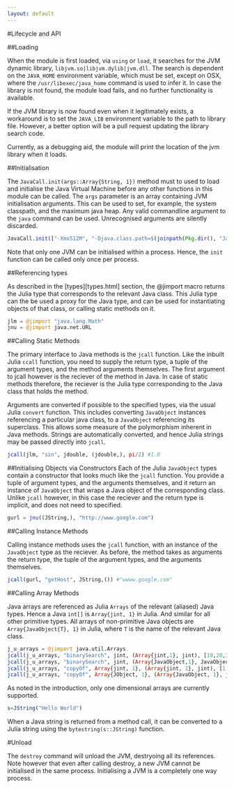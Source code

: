 ```yaml
---
layout: default
---
```


#Lifecycle and API

##Loading

When the module is first loaded, via `using` or `load`, it searches for the JVM dynamic library, `libjvm.so|libjvm.dylib|jvm.dll`. The search is dependent on the `JAVA_HOME` environment variable, which must be set, except on OSX, where the `/usr/libexec/java_home` command is used to infer it. In case the library is not found, the module load fails, and no further functionality is available. 

If the JVM library is now found even when it legitimately exists, a workaround is to set the `JAVA_LIB` environment variable to the path to library file. However, a better option will be a pull request updating the library search code. 

Currently, as a debugging aid, the module will print the location of the jvm library when it loads. 

##Initialisation

The `JavaCall.init(args::Array{String, 1})` method must to used to load and initialise the Java Virtual Machine before any other functions in this module can be called. The `args` parameter is an array containing JVM initialisation arguments. This can be used to set, for example, the system classpath, and the maximum java heap. Any valid commandline argument to the `java` command can be used. Unrecognised arguments are silently discarded. 

```julia
JavaCall.init(["-Xmx512M", "-Djava.class.path=$(joinpath(Pkg.dir(), "JavaCall", "test"))", "-verbose:jni", "-verbose:gc"])
```

Note that only one JVM can be initialised within a process. Hence, the `init` function can be called only once per process. 

##Referencing types

As described in the [types][types.html] section, the @jimport macro returns the Julia type that corresponds to the relevant Java class. This Julia type can the be used a proxy for the Java type, and can be used for instantiating objects of that class, or calling static methods on it. 
```julia
jlm = @jimport "java.lang.Math"
jnu = @jimport java.net.URL
```

##Calling Static Methods

The primary interface to Java methods is the `jcall` function. Like the inbuilt Julia `ccall` function, you need to supply the return type, a tuple of the argument types, and the method arguments themselves. The first argument to jcall however is the reciever of the method in Java. In case of static methods therefore, the reciever is the Julia type corresponding to the Java class that holds the method. 

Arguments are converted if possible to the specified types, via the usual Julia `convert` function. This includes converting `JavaObject` instances referencing a particular java class, to a `JavaObject` referencing its superclass. This allows some measure of the polymorphism inherent in Java methods. Strings are automatically converted, and hence Julia strings may be passed directly into `jcall`. 

```julia
jcall(jlm, "sin", jdouble, (jdouble,), pi/2) #1.0
```

##Initialising Objects via Constructors
Each of the Julia `JavaObject` types contain a constructor that looks much like the `jcall` function. You provide a tuple of argument types, and the arguments themselves, and it return an instance of `JavaObject` that wraps a Java object of the corresponding class. Unlike `jcall` however, in this case the reciever and the return type is implicit, and does not need to specified. 

```julia
gurl = jnu((JString,), "http://www.google.com")
```

##Calling Instance Methods

Calling instance methods uses the `jcall` function, with an instance of the `JavaObject` type as the reciever. As before, the method takes as arguments the return type, the tuple of the argument types, and the arguments themselves. 

```julia
jcall(gurl, "getHost", JString,()) #"wwww.google.com"
```

##Calling Array Methods

Java arrays are referenced as Julia `Arrays` of the relevant (aliased) Java types. Hence a Java `int[]` is `Array{jint, 1}` in Julia. And similar for all other primitive types. All arrays of non-primitive Java objects are `Array{JavaObject{T}, 1}` in Julia, where `T` is the name of the relevant Java class. 

```julia
j_u_arrays = @jimport java.util.Arrays
jcall(j_u_arrays, "binarySearch", jint, (Array{jint,1}, jint), [10,20,30,40,50,60], 40)
jcall(j_u_arrays, "binarySearch", jint, (Array{JavaObject,1}, JavaObject), ["123","abc","uvw","xyz"], "uvw")
jcall(j_u_arrays, "copyOf", Array{jint, 1}, (Array{jint, 1}, jint), [1,2,3], 3)
jcall(j_u_arrays, "copyOf", Array{JObject, 1}, (Array{JavaObject, 1}, jint), ["a","b","c"], 3)
```

As noted in the introduction, only one dimensional arrays are currently supported. 

```julia
s=JString("Hello World")
```

When a Java string is returned from a method call, it can be converted to a Julia string using the `bytestring(s::JString)` function. 

#Unload

The `destroy` command will unload the JVM, destryoing all its references. Note however that even after calling destroy, a new JVM cannot be initialised in the same process. Initialising a JVM is a completely one way process. 
